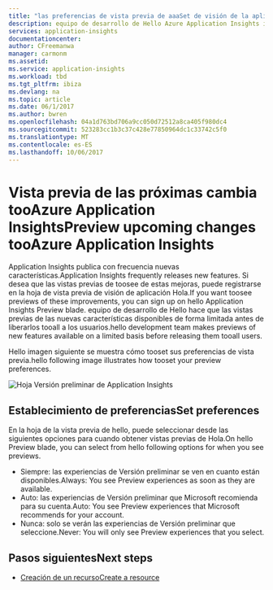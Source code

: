 ```yaml
---
title: "las preferencias de vista previa de aaaSet de visión de la aplicación de Azure | Documentos de Microsoft"
description: equipo de desarrollo de Hello Azure Application Insights implementa nuevas experiencias. Puede establecer las nuevas experiencias desea toopreview Hola portal de Azure.
services: application-insights
documentationcenter: 
author: CFreemanwa
manager: carmonm
ms.assetid: 
ms.service: application-insights
ms.workload: tbd
ms.tgt_pltfrm: ibiza
ms.devlang: na
ms.topic: article
ms.date: 06/1/2017
ms.author: bwren
ms.openlocfilehash: 04a1d763bd706a9cc050d72512a8ca405f980dc4
ms.sourcegitcommit: 523283cc1b3c37c428e77850964dc1c33742c5f0
ms.translationtype: MT
ms.contentlocale: es-ES
ms.lasthandoff: 10/06/2017
---
```

# <a name="preview-upcoming-changes-tooazure-application-insights"></a><span data-ttu-id="189de-104">Vista previa de las próximas cambia tooAzure Application Insights</span><span class="sxs-lookup"><span data-stu-id="189de-104">Preview upcoming changes tooAzure Application Insights</span></span> 

<span data-ttu-id="189de-105">Application Insights publica con frecuencia nuevas características.</span><span class="sxs-lookup"><span data-stu-id="189de-105">Application Insights frequently releases new features.</span></span> <span data-ttu-id="189de-106">Si desea que las vistas previas de toosee de estas mejoras, puede registrarse en la hoja de vista previa de visión de aplicación Hola.</span><span class="sxs-lookup"><span data-stu-id="189de-106">If you want toosee previews of these improvements, you can sign up on hello Application Insights Preview blade.</span></span>  <span data-ttu-id="189de-107">equipo de desarrollo de Hello hace que las vistas previas de las nuevas características disponibles de forma limitada antes de liberarlos tooall a los usuarios.</span><span class="sxs-lookup"><span data-stu-id="189de-107">hello development team makes previews of new features available on a limited basis before releasing them tooall users.</span></span> 

<span data-ttu-id="189de-108">Hello imagen siguiente se muestra cómo tooset sus preferencias de vista previa.</span><span class="sxs-lookup"><span data-stu-id="189de-108">hello following image illustrates how tooset your preview preferences.</span></span>

![Hoja Versión preliminar de Application Insights](./media/app-insights-preview/preview.png)

## <a name="set-preferences"></a><span data-ttu-id="189de-110">Establecimiento de preferencias</span><span class="sxs-lookup"><span data-stu-id="189de-110">Set preferences</span></span>

<span data-ttu-id="189de-111">En la hoja de la vista previa de hello, puede seleccionar desde las siguientes opciones para cuando obtener vistas previas de Hola.</span><span class="sxs-lookup"><span data-stu-id="189de-111">On hello Preview blade, you can select from hello following options for when you see previews.</span></span>

- <span data-ttu-id="189de-112">Siempre: las experiencias de Versión preliminar se ven en cuanto están disponibles.</span><span class="sxs-lookup"><span data-stu-id="189de-112">Always: You see Preview experiences as soon as they are available.</span></span>
- <span data-ttu-id="189de-113">Auto: las experiencias de Versión preliminar que Microsoft recomienda para su cuenta.</span><span class="sxs-lookup"><span data-stu-id="189de-113">Auto: You see Preview experiences that Microsoft recommends for your account.</span></span> 
- <span data-ttu-id="189de-114">Nunca: solo se verán las experiencias de Versión preliminar que seleccione.</span><span class="sxs-lookup"><span data-stu-id="189de-114">Never: You will only see Preview experiences that you select.</span></span> 

## <a name="next-steps"></a><span data-ttu-id="189de-115">Pasos siguientes</span><span class="sxs-lookup"><span data-stu-id="189de-115">Next steps</span></span>

- [<span data-ttu-id="189de-116">Creación de un recurso</span><span class="sxs-lookup"><span data-stu-id="189de-116">Create a resource</span></span>](app-insights-create-new-resource.md)
